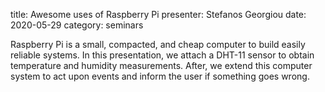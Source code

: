 title: Awesome uses of Raspberry Pi
presenter: Stefanos Georgiou
date: 2020-05-29
category: seminars

Raspberry Pi is a small, compacted, and cheap computer to build easily reliable systems. In this presentation, we attach a DHT-11 sensor to obtain temperature and humidity measurements. After, we extend this computer system to act upon events and inform the user if something goes wrong. 
